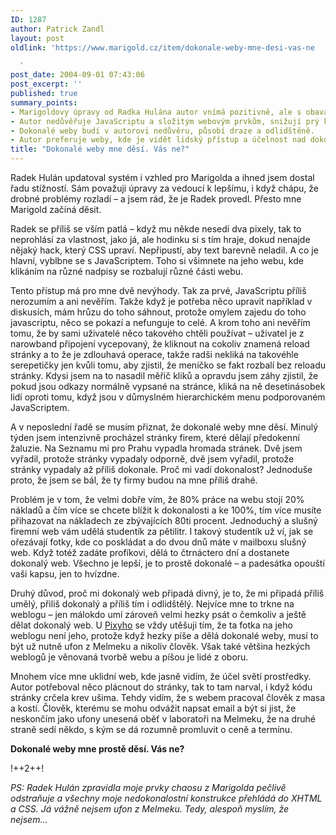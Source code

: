 ```yaml
---
ID: 1287
author: Patrick Zandl
layout: post
oldlink: 'https://www.marigold.cz/item/dokonale-weby-mne-desi-vas-ne

  '
post_date: 2004-09-01 07:43:06
post_excerpt: ''
published: true
summary_points:
- Marigoldovy úpravy od Radka Hulána autor vnímá pozitivně, ale s obavami.
- Autor nedůvěřuje JavaScriptu a složitým webovým prvkům, snižují prý klikanost.
- Dokonalé weby budí v autorovi nedůvěru, působí draze a odlidštěně.
- Autor preferuje weby, kde je vidět lidský přístup a účelnost nad dokonalostí.
title: "Dokonalé weby mne děsí. Vás ne?"
---
```


<p>
Radek Hulán updatoval systém i vzhled pro Marigolda a ihned jsem dostal řadu stížností. Sám považuji úpravy za vedoucí k lepšímu, i když chápu, že drobné problémy rozladí – a jsem rád, že je Radek provedl. Přesto mne Marigold začíná děsit. </p>

<p>
Radek se příliš se vším patlá – když mu někde nesedí dva pixely, tak to neprohlásí za vlastnost, jako já, ale hodinku si s tím hraje, dokud nenajde nějaký hack, který CSS upraví. Nepřipustí, aby text barevně neladil. A co je hlavní, vyblbne se s JavaScriptem. Toho si všimnete na jeho webu, kde klikáním na různé nadpisy se rozbalují různé části webu. </p>

<p>
Tento přístup má pro mne dvě nevýhody. Tak za prvé, JavaScriptu příliš nerozumím a ani nevěřím. Takže když je potřeba něco upravit například v diskusích, mám hrůzu do toho sáhnout, protože omylem zajedu do toho javascriptu, něco se pokazí a nefunguje to celé. A krom toho ani nevěřím tomu, že by sami uživatelé něco takového chtěli používat – uživatel je z narowband připojení vycepovaný, že kliknout na cokoliv znamená reload stránky a to že je zdlouhavá operace, takže radši nekliká na takovéhle serepetičky jen kvůli tomu, aby zjistil, že meníčko se fakt rozbalí bez reloadu stránky. Kdysi jsem na to nasadil měřič kliků a opravdu jsem záhy zjistil, že pokud jsou odkazy normálně vypsané na stránce, kliká na ně desetinásobek lidí oproti tomu, když jsou v důmyslném hierarchickém menu podporovaném JavaScriptem. </p>

<p>
A v neposlední řadě se musím přiznat, že dokonalé weby mne děsí. Minulý týden jsem intenzivně procházel stránky firem, které dělají předokenní žaluzie. Na Seznamu mi pro Prahu vypadla hromada stránek. Dvě jsem vyřadil, protože stránky vypadaly odporně, dvě jsem vyřadil, protože stránky vypadaly až příliš dokonale. Proč mi vadí dokonalost? Jednoduše proto, že jsem se bál, že ty firmy budou na mne příliš drahé. </p>

<p>
Problém je v tom, že velmi dobře vím, že 80% práce na webu stojí 20% nákladů a čím více se chcete blížit k dokonalosti a ke 100%, tím více musíte přihazovat na nákladech ze zbývajících 80ti procent. Jednoduchý a slušný firemní web vám udělá studentík za pětilitr. I takový studentík už ví, jak se ořezávají fotky, kde co poskládat a do dvou dnů máte v mailboxu slušný web. Když totéž zadáte profíkovi, dělá to čtrnáctero dní a dostanete dokonalý web. Všechno je lepší, je to prostě dokonalé – a padesátka opouští vaši kapsu, jen to hvízdne. </p>

<p>
Druhý důvod, proč mi dokonalý web připadá divný, je to, že mi připadá příliš umělý, přiliš dokonalý a příliš tím i odlidštělý. Nejvíce mne to trkne na weblogu – jen málokdo umí zároveň velmi hezky psát o čemkoliv a ještě dělat dokonalý web. U <a href="http://www.pixy.cz/">Pixyho</a> se vždy utěšuji tím, že ta fotka na jeho weblogu není jeho, protože když hezky píše a dělá dokonalé weby, musí to být už nutně ufon z Melmeku a nikoliv člověk. Však také většina hezkých weblogů je věnovaná tvorbě webu a píšou je lidé z oboru. </p>

<p>
Mnohem více mne uklidní web, kde jasně vidím, že účel světí prostředky. Autor potřeboval něco plácnout do stránky, tak to tam narval, i když kódu stránky crčela krev ušima. Tehdy vidím, že s webem pracoval člověk z masa a kostí. Člověk, kterému se mohu odvážit napsat email a být si jist, že neskončím jako ufony unesená oběť v laboratoři na Melmeku, že na druhé straně sedí někdo, s kým se dá rozumně promluvit o ceně a termínu. </p>

<p>
<b>Dokonalé weby mne prostě děsí. Vás ne? </b></p>

<p>
!++2++!</p>

<p>
<i>PS: Radek Hulán zpravidla moje prvky chaosu z Marigolda pečlivě odstraňuje a všechny moje nedokonalostní konstrukce přehládá do XHTML a CSS. Já vážně nejsem ufon z Melmeku. Tedy, alespoň myslím, že nejsem&#8230;</i>
</p>